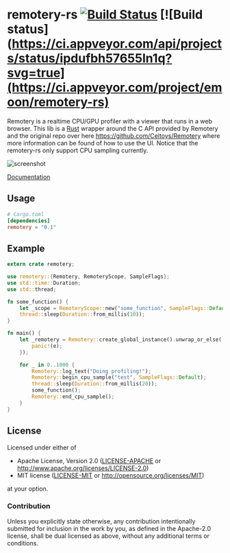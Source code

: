 # remotery-rs [![Build Status](https://travis-ci.org/emoon/remotery-rs.svg?branch=master)](https://travis-ci.org/emoon/remotery-rs) [![Build status](https://ci.appveyor.com/api/projects/status/ipdufbh57655ln1q?svg=true](https://ci.appveyor.com/project/emoon/remotery-rs)

Remotery is a realtime CPU/GPU profiler with a viewer that runs in a web browser. This lib is a [Rust](https://www.rust-lang.org) wrapper around the C API provided by Remotery and the original repo over here https://github.com/Celtoys/Remotery where more information can be found of how to use the UI. Notice that the remotery-rs only support CPU sampling currently.

![screenshot](https://github.com/Celtoys/Remotery/raw/master/screenshot.png?raw=true)

[Documentation](http://prodbg.com/remotery/remotery/index.html)

Usage
-----

```toml
# Cargo.toml
[dependencies]
remotery = "0.1"
```

Example
-------

```rust
extern crate remotery;

use remotery::{Remotery, RemoteryScope, SampleFlags};
use std::time::Duration;
use std::thread;

fn some_function() {
    let _scope = RemoteryScope::new("some_function", SampleFlags::Default);
    thread::sleep(Duration::from_millis(10));
}

fn main() {
    let _remotery = Remotery::create_global_instance().unwrap_or_else(|e| {
    	panic!(e);
	});

    for _ in 0..1000 {
        Remotery::log_text("Doing profiling!");
        Remotery::begin_cpu_sample("test", SampleFlags::Default);
        thread::sleep(Duration::from_millis(20));
        some_function();
        Remotery::end_cpu_sample();
    }
}
```
## License

Licensed under either of

 * Apache License, Version 2.0 ([LICENSE-APACHE](LICENSE-APACHE) or http://www.apache.org/licenses/LICENSE-2.0)
 * MIT license ([LICENSE-MIT](LICENSE-MIT) or http://opensource.org/licenses/MIT)

at your option.

### Contribution

Unless you explicitly state otherwise, any contribution intentionally submitted for inclusion in the work by you, as defined in the Apache-2.0 license, shall be dual licensed as above, without any additional terms or conditions.
